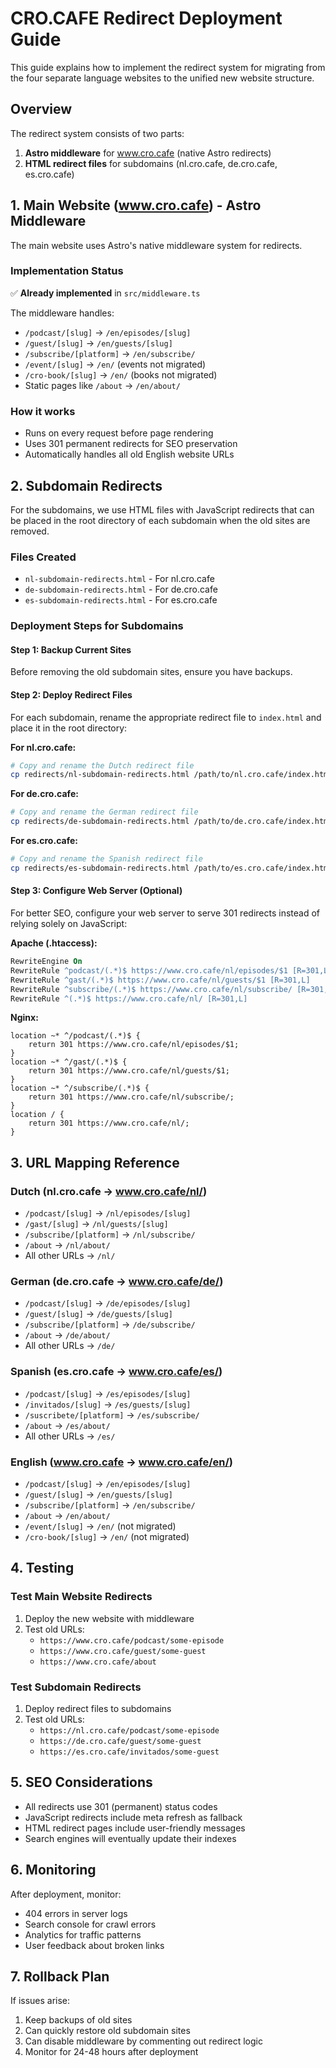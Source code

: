 # CRO.CAFE Redirect Deployment Guide

This guide explains how to implement the redirect system for migrating from the four separate language websites to the unified new website structure.

## Overview

The redirect system consists of two parts:

1. **Astro middleware** for www.cro.cafe (native Astro redirects)
2. **HTML redirect files** for subdomains (nl.cro.cafe, de.cro.cafe, es.cro.cafe)

## 1. Main Website (www.cro.cafe) - Astro Middleware

The main website uses Astro's native middleware system for redirects.

### Implementation Status

✅ **Already implemented** in `src/middleware.ts`

The middleware handles:

- `/podcast/[slug]` → `/en/episodes/[slug]`
- `/guest/[slug]` → `/en/guests/[slug]`
- `/subscribe/[platform]` → `/en/subscribe/`
- `/event/[slug]` → `/en/` (events not migrated)
- `/cro-book/[slug]` → `/en/` (books not migrated)
- Static pages like `/about` → `/en/about/`

### How it works

- Runs on every request before page rendering
- Uses 301 permanent redirects for SEO preservation
- Automatically handles all old English website URLs

## 2. Subdomain Redirects

For the subdomains, we use HTML files with JavaScript redirects that can be placed in the root directory of each subdomain when the old sites are removed.

### Files Created

- `nl-subdomain-redirects.html` - For nl.cro.cafe
- `de-subdomain-redirects.html` - For de.cro.cafe
- `es-subdomain-redirects.html` - For es.cro.cafe

### Deployment Steps for Subdomains

#### Step 1: Backup Current Sites

Before removing the old subdomain sites, ensure you have backups.

#### Step 2: Deploy Redirect Files

For each subdomain, rename the appropriate redirect file to `index.html` and place it in the root directory:

**For nl.cro.cafe:**

```bash
# Copy and rename the Dutch redirect file
cp redirects/nl-subdomain-redirects.html /path/to/nl.cro.cafe/index.html
```

**For de.cro.cafe:**

```bash
# Copy and rename the German redirect file
cp redirects/de-subdomain-redirects.html /path/to/de.cro.cafe/index.html
```

**For es.cro.cafe:**

```bash
# Copy and rename the Spanish redirect file
cp redirects/es-subdomain-redirects.html /path/to/es.cro.cafe/index.html
```

#### Step 3: Configure Web Server (Optional)

For better SEO, configure your web server to serve 301 redirects instead of relying solely on JavaScript:

**Apache (.htaccess):**

```apache
RewriteEngine On
RewriteRule ^podcast/(.*)$ https://www.cro.cafe/nl/episodes/$1 [R=301,L]
RewriteRule ^gast/(.*)$ https://www.cro.cafe/nl/guests/$1 [R=301,L]
RewriteRule ^subscribe/(.*)$ https://www.cro.cafe/nl/subscribe/ [R=301,L]
RewriteRule ^(.*)$ https://www.cro.cafe/nl/ [R=301,L]
```

**Nginx:**

```nginx
location ~* ^/podcast/(.*)$ {
    return 301 https://www.cro.cafe/nl/episodes/$1;
}
location ~* ^/gast/(.*)$ {
    return 301 https://www.cro.cafe/nl/guests/$1;
}
location ~* ^/subscribe/(.*)$ {
    return 301 https://www.cro.cafe/nl/subscribe/;
}
location / {
    return 301 https://www.cro.cafe/nl/;
}
```

## 3. URL Mapping Reference

### Dutch (nl.cro.cafe → www.cro.cafe/nl/)

- `/podcast/[slug]` → `/nl/episodes/[slug]`
- `/gast/[slug]` → `/nl/guests/[slug]`
- `/subscribe/[platform]` → `/nl/subscribe/`
- `/about` → `/nl/about/`
- All other URLs → `/nl/`

### German (de.cro.cafe → www.cro.cafe/de/)

- `/podcast/[slug]` → `/de/episodes/[slug]`
- `/guest/[slug]` → `/de/guests/[slug]`
- `/subscribe/[platform]` → `/de/subscribe/`
- `/about` → `/de/about/`
- All other URLs → `/de/`

### Spanish (es.cro.cafe → www.cro.cafe/es/)

- `/podcast/[slug]` → `/es/episodes/[slug]`
- `/invitados/[slug]` → `/es/guests/[slug]`
- `/suscribete/[platform]` → `/es/subscribe/`
- `/about` → `/es/about/`
- All other URLs → `/es/`

### English (www.cro.cafe → www.cro.cafe/en/)

- `/podcast/[slug]` → `/en/episodes/[slug]`
- `/guest/[slug]` → `/en/guests/[slug]`
- `/subscribe/[platform]` → `/en/subscribe/`
- `/about` → `/en/about/`
- `/event/[slug]` → `/en/` (not migrated)
- `/cro-book/[slug]` → `/en/` (not migrated)

## 4. Testing

### Test Main Website Redirects

1. Deploy the new website with middleware
2. Test old URLs:
   - `https://www.cro.cafe/podcast/some-episode`
   - `https://www.cro.cafe/guest/some-guest`
   - `https://www.cro.cafe/about`

### Test Subdomain Redirects

1. Deploy redirect files to subdomains
2. Test old URLs:
   - `https://nl.cro.cafe/podcast/some-episode`
   - `https://de.cro.cafe/guest/some-guest`
   - `https://es.cro.cafe/invitados/some-guest`

## 5. SEO Considerations

- All redirects use 301 (permanent) status codes
- JavaScript redirects include meta refresh as fallback
- HTML redirect pages include user-friendly messages
- Search engines will eventually update their indexes

## 6. Monitoring

After deployment, monitor:

- 404 errors in server logs
- Search console for crawl errors
- Analytics for traffic patterns
- User feedback about broken links

## 7. Rollback Plan

If issues arise:

1. Keep backups of old sites
2. Can quickly restore old subdomain sites
3. Can disable middleware by commenting out redirect logic
4. Monitor for 24-48 hours after deployment

